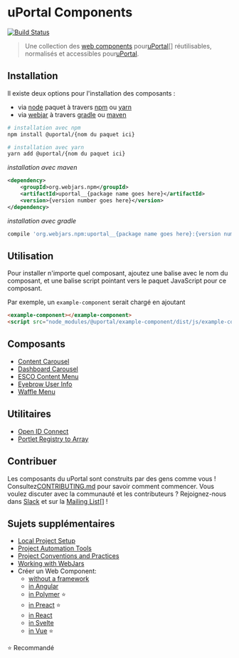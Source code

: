 # uPortal Components

[![Build Status](https://travis-ci.org/uPortal-contrib/uPortal-web-components.svg?branch=master)](https://travis-ci.org/uPortal-contrib/uPortal-web-components)

> Une collection des [web components][] pour[uPortal][][] réutilisables, normalisés et accessibles pour[uPortal][].

## Installation

Il existe deux options pour l'installation des composants :

- via [node][] paquet à travers [npm][] ou [yarn][]
- via [webjar][] à travers [gradle][] ou [maven][]

```bash
# installation avec npm
npm install @uportal/{nom du paquet ici}

# installation avec yarn
yarn add @uportal/{nom du paquet ici}
```

_installation avec maven_

```xml
<dependency>
    <groupId>org.webjars.npm</groupId>
    <artifactId>uportal__{package name goes here}</artifactId>
    <version>{version number goes here}</version>
</dependency>
```

_installation avec gradle_

```gradle
compile 'org.webjars.npm:uportal__{package name goes here}:{version number goes here}'
```

## Utilisation

Pour installer n'importe quel composant, ajoutez une balise avec le nom du composant, et une balise script pointant vers le paquet JavaScript pour ce composant.

Par exemple, un `example-component` serait chargé en ajoutant

```html
<example-component></example-component>
<script src="node_modules/@uportal/example-component/dist/js/example-component.js"></script>
```

## Composants

- [Content Carousel](components/content-carousel/README.md)
- [Dashboard Carousel](components/dashboard-carousel/README.md)
- [ESCO Content Menu](components/esco-content-menu/README.md)
- [Eyebrow User Info](components/eyebrow-user-info/README.md)
- [Waffle Menu](components/waffle-menu/README.md)

## Utilitaires

- [Open ID Connect](components/open-id-connect/README.md)
- [Portlet Registry to Array](components/portlet-registry-to-array/README.md)

## Contribuer

Les composants du uPortal sont construits par des gens comme vous ! Consultez[CONTRIBUTING.md][] pour savoir comment commencer.
Vous voulez discuter avec la communauté et les contributeurs ? Rejoignez-nous dans [Slack][] et sur la [Mailing List][][] !

## Sujets supplémentaires

- [Local Project Setup](developer/SETUP.md)
- [Project Automation Tools](developer/AUTOMATION.md)
- [Project Conventions and Practices](developer/CONVENTIONS.md)
- [Working with WebJars](developer/WEBJARS.md)
- Créer un Web Component:
  - [without a framework](developer/create-web-component/PLAIN.md)
  - [in Angular](developer/create-web-component/ANGULAR.md)
  - [in Polymer](developer/create-web-component/POLYMER.md) :star:
  - [in Preact](developer/create-web-component/PREACT.md) :star:
  - [in React](developer/create-web-component/REACT.md)
  - [in Svelte](developer/create-web-component/SVELTE.md)
  - [in Vue](developer/create-web-component/VUE.md) :star:

:star: Recommandé

[contributing.md]: ../../CONTRIBUTING.md
[gradle]: https://docs.gradle.org
[mailing list]: https://groups.google.com/a/apereo.org/forum/#!forum/uportal-user
[maven]: http://maven.apache.org/
[node]: https://nodejs.org
[npm]: https://docs.npmjs.com/
[slack]: https://apereo.slack.com
[uportal]: https://github.com/Jasig/uPortal
[web components]: https://www.webcomponents.org/introduction
[webjar]: https://www.webjars.org/
[yarn]: https://yarnpkg.com/en/
